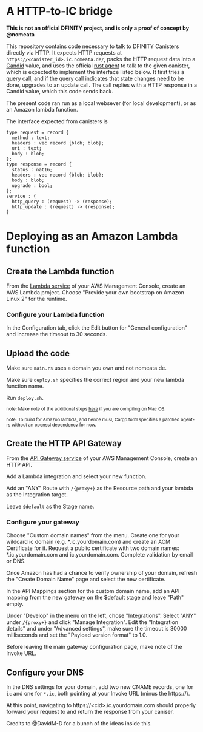 A HTTP-to-IC bridge
===================

**This is not an official DFINITY project, and is only a proof of concept by
@nomeata**

This repository contains code necessary to talk to DFINITY Canisters directly
via HTTP. It expects HTTP requests at `https://<canister_id>.ic.nomeata.de/`,
packs the HTTP request data into a [Candid] value, and uses the official [rust
agent] to talk to the given canister, which is expected to implement the
interface listed below. It first tries a query call, and if the query call
indicates that state changes need to be done, upgrades to an update call. The
call replies with a HTTP response in a Candid value, which this code sends
back.

The present code ran run as a local websever (for local development), or as an
Amazon lambda function.

The interface expected from canisters is
```
type request = record {
  method : text;
  headers : vec record {blob; blob};
  uri : text;
  body : blob;
};
type response = record {
  status : nat16;
  headers : vec record {blob; blob};
  body : blob;
  upgrade : bool;
};
service : {
  http_query : (request) -> (response);
  http_update : (request) -> (response);
}
```

# Deploying as an Amazon Lambda function
## Create the Lambda function

From the [Lambda service](https://aws.amazon.com/lambda) of your AWS Management
Console, create an AWS Lambda project. Choose "Provide your own bootstrap on
Amazon Linux 2" for the runtime.

### Configure your Lambda function

In the Configuration tab, click the Edit button for "General configuration" and
increase the timeout to 30 seconds.

## Upload the code

Make sure `main.rs` uses a domain you own and not nomeata.de.

Make sure `deploy.sh` specifies the correct region and your new lambda function
name. 

Run `deploy.sh`.

<sub> note: Make note of the additional steps
[here](https://aws.amazon.com/blogs/opensource/rust-runtime-for-aws-lambda/) if
you are compiling on Mac OS.

<sub> note: To build for Amazon lambda, and hence musl, Cargo.toml specifies a
patched agent-rs without an openssl dependency for now.</sub>

## Create the HTTP API Gateway

From the [API Gateway service](https://aws.amazon.com/api-gateway/) of your AWS
Management Console, create an HTTP API. 

Add a Lambda integration and select your new function.

Add an "ANY" Route with `/{proxy+}` as the Resource path and your lambda as the
Integration target. 

Leave `$default` as the Stage name.

### Configure your gateway

Choose "Custom domain names" from the menu. Create one for your wildcard ic
domain (e.g. *.ic.yourdomain.com) and create an ACM Certificate for it. Request
a public certificate with two domain names: *.ic.yourdomain.com and
ic.yourdomain.com. Complete validation by email or DNS.

Once Amazon has had a chance to verify ownership of your domain, refresh the
"Create Domain Name" page and select the new certificate.

In the API Mappings section for the custom domain name, add an API mapping from
the new gateway on the $default stage and leave "Path" empty.

Under "Develop" in the menu on the left, chose "Integrations". Select "ANY"
under `/{proxy+}` and click "Manage Integration". Edit the "Integration
details" and under "Advanced settings", make sure the timeout is 30000
milliseconds and set the "Payload version format" to 1.0.

Before leaving the main gateway configuration page, make note of the Invoke
URL.

## Configure your DNS

In the DNS settings for your domain, add two new CNAME records, one for `ic`
and one for `*.ic`, both pointing at your Invoke URL (minus the https://).

At this point, navigating to https://\<cid\>.ic.yourdomain.com should properly
forward your request to and return the response from your caniser.

Credits to @DavidM-D for a bunch of the ideas inside this.

[Candid]: https://github.com/dfinity/candid/blob/master/spec/Candid.md
[rust agent]: https://github.com/dfinity/agent-rs
